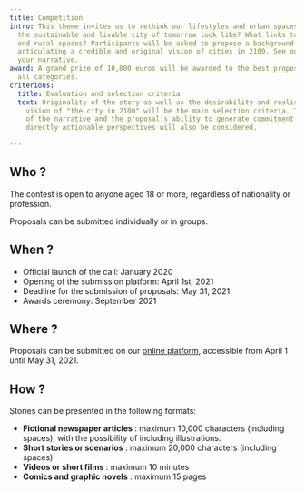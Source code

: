 ```yaml
---
title: Competition
intro: This theme invites us to rethink our lifestyles and urban spaces. What would
  the sustainable and livable city of tomorrow look like? What links to territories
  and rural spaces? Participants will be asked to propose a background for their story
  articulating a credible and original vision of cities in 2100. See our tips to create
  your narrative.
award: A grand prize of 10,000 euros will be awarded to the best proposal accross
  all categories.
criterions:
  title: Evaluation and selection criteria
  text: Originality of the story as well as the desirability and realism of the proposed
    vision of "the city in 2100" will be the main selection criteria. The quality
    of the narrative and the proposal's ability to generate commitment and to provide
    directly actionable perspectives will also be considered.

---
```

## Who ?

The contest is open to anyone aged 18 or more, regardless of nationality or profession.

Proposals can be submitted individually or in groups.

## When ?

* Official launch of the call: January 2020
* Opening of the submission platform: April 1st, 2021
* Deadline for the submission of proposals: May 31, 2021
* Awards ceremony: September 2021

## Where ?

Proposals can be submitted on our [online platform](https://www.positive-future.org/fr/apply), accessible from April 1 until May 31, 2021.

## How ?

Stories can be presented in the following formats:

* **Fictional newspaper articles** : maximum 10,000 characters (including spaces), with the possibility of including illustrations.
* **Short stories or scenarios** : maximum 20,000 characters (including spaces)
* **Videos or short films** : maximum 10 minutes
* **Comics and graphic novels** : maximum 15 pages
